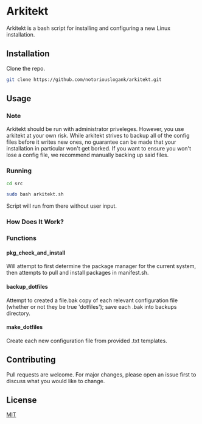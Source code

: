 # Arkitekt

Arkitekt is a bash script for installing and configuring a new Linux
installation.

## Installation

Clone the repo.

```bash
git clone https://github.com/notoriouslogank/arkitekt.git
```

## Usage

### Note 
Arkitekt should be run with administrator priveleges.  However, you use arkitekt at your own risk.  While arkitekt strives to backup all of the config files before it writes new ones, no guarantee can be made that your installation in particular won't get borked.  If you want to ensure you won't lose a config file, we recommend manually backing up said files.

### Running

```bash
cd src

sudo bash arkitekt.sh
```
Script will run from there without user input.

### How Does It Work?



### Functions

#### pkg_check_and_install
Will attempt to first determine the package manager for the current system, then attempts to pull and install packages in manifest.sh.

#### backup_dotfiles
Attempt to created a file.bak copy of each relevant configuration file (whether or not they be true 'dotfiles'); save each .bak into backups directory.

#### make_dotfiles
Create each new configuration file from provided .txt templates.

## Contributing

Pull requests are welcome.  For major changes, please open an issue first to discuss what you would like to change.

## License

[MIT](https://choosealicense.com/licenses/mit/)
